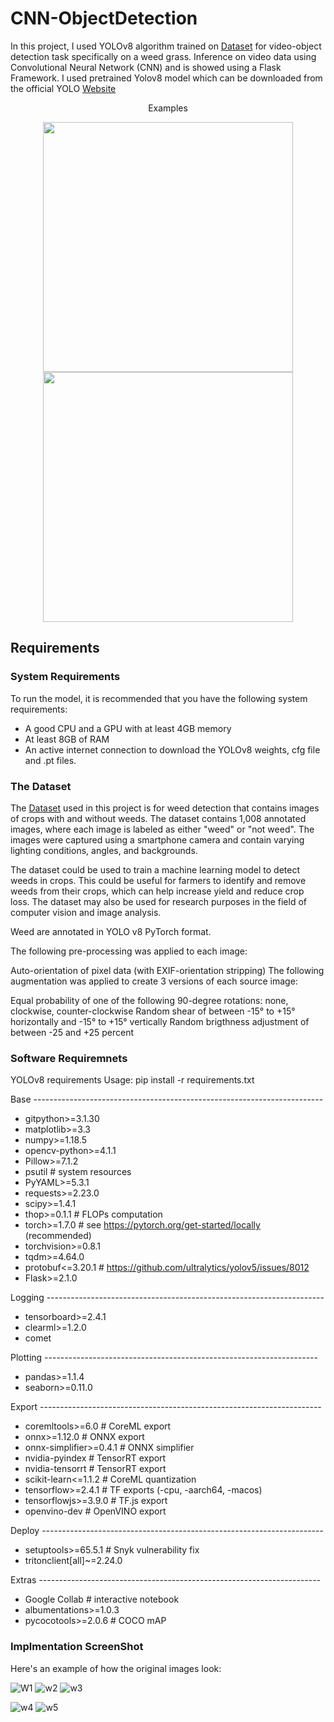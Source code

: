 # CNN-ObjectDetection
In this project, I used YOLOv8 algorithm trained on [Dataset](https://universe.roboflow.com/weed-detection-ojsbj/weed-detection-twccc) for video-object detection task specifically on a weed grass. Inference on video data using Convolutional Neural Network (CNN) and is showed using a Flask Framework. I used pretrained Yolov8 model which can be downloaded from the official YOLO [Website](https://pjreddie.com/darknet/yolo/)
<center>Examples</center>
<p align="center">
  <img src="https://user-images.githubusercontent.com/130169662/230648205-b70e44ca-2d14-4398-a7ad-fbadebdf8418.png" width="400" height="400" />
  <img src="https://user-images.githubusercontent.com/130169662/230648217-ad46d4bd-7277-404a-982d-045927d49188.png" width="400" height="400" /> 
</p>

## Requirements

### System Requirements

To run the model, it is recommended that you have the following system requirements:

- A good CPU and a GPU with at least 4GB memory
- At least 8GB of RAM
- An active internet connection to download the YOLOv8 weights, cfg file and .pt files.

### The Dataset

The [Dataset](https://universe.roboflow.com/weed-detection-ojsbj/weed-detection-twccc) used in this project is for weed detection that contains images of crops with and without weeds. The dataset contains 1,008 annotated images, where each image is labeled as either "weed" or "not weed". The images were captured using a smartphone camera and contain varying lighting conditions, angles, and backgrounds.

The dataset could be used to train a machine learning model to detect weeds in crops. This could be useful for farmers to identify and remove weeds from their crops, which can help increase yield and reduce crop loss. The dataset may also be used for research purposes in the field of computer vision and image analysis.

Weed are annotated in YOLO v8 PyTorch format.

The following pre-processing was applied to each image:

Auto-orientation of pixel data (with EXIF-orientation stripping)
The following augmentation was applied to create 3 versions of each source image:

Equal probability of one of the following 90-degree rotations: none, clockwise, counter-clockwise
Random shear of between -15° to +15° horizontally and -15° to +15° vertically
Random brigthness adjustment of between -25 and +25 percent

### Software Requiremnets

YOLOv8 requirements
Usage: pip install -r requirements.txt

Base ------------------------------------------------------------------------
- gitpython>=3.1.30
- matplotlib>=3.3
- numpy>=1.18.5
- opencv-python>=4.1.1
- Pillow>=7.1.2
- psutil  # system resources
- PyYAML>=5.3.1
- requests>=2.23.0
- scipy>=1.4.1
- thop>=0.1.1  # FLOPs computation
- torch>=1.7.0  # see https://pytorch.org/get-started/locally (recommended)
- torchvision>=0.8.1
- tqdm>=4.64.0
- protobuf<=3.20.1  # https://github.com/ultralytics/yolov5/issues/8012
- Flask>=2.1.0

Logging ---------------------------------------------------------------------
- tensorboard>=2.4.1
- clearml>=1.2.0
- comet

Plotting --------------------------------------------------------------------
- pandas>=1.1.4
- seaborn>=0.11.0

Export ----------------------------------------------------------------------
- coremltools>=6.0  # CoreML export
- onnx>=1.12.0  # ONNX export
- onnx-simplifier>=0.4.1  # ONNX simplifier
- nvidia-pyindex  # TensorRT export
- nvidia-tensorrt  # TensorRT export
- scikit-learn<=1.1.2  # CoreML quantization
- tensorflow>=2.4.1  # TF exports (-cpu, -aarch64, -macos)
- tensorflowjs>=3.9.0  # TF.js export
- openvino-dev  # OpenVINO export

Deploy ----------------------------------------------------------------------
- setuptools>=65.5.1 # Snyk vulnerability fix
- tritonclient[all]~=2.24.0

Extras ----------------------------------------------------------------------
- Google Collab  # interactive notebook
- albumentations>=1.0.3
- pycocotools>=2.0.6  # COCO mAP




### Implmentation ScreenShot 

Here's an example of how the original images look:

![W1](https://user-images.githubusercontent.com/130169662/231020899-1b8fe5f0-5191-4795-a3f3-6b91dd30674d.jpeg)
![w2](https://user-images.githubusercontent.com/130169662/231021022-a42f9d60-b49a-4a77-8521-0a54935dfcec.jpeg)
![w3](https://user-images.githubusercontent.com/130169662/231021020-35bbdb21-3a99-4e57-9682-f3946a9ba4ef.jpeg)

![w4](https://user-images.githubusercontent.com/130169662/231021019-8ae07189-a92d-4822-81d7-0239a5a14839.jpeg)
![w5](https://user-images.githubusercontent.com/130169662/231021018-d680f208-5cc6-4ac8-89cd-2398b467a32d.jpeg)






                                       
